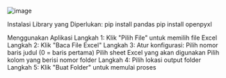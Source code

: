 ![image](https://github.com/user-attachments/assets/d5770bfd-f655-44a1-91fd-70aae09536f2)

Instalasi Library yang Diperlukan:
   pip install pandas
   pip install openpyxl

Menggunakan Aplikasi
Langkah 1: Klik "Pilih File" untuk memilih file Excel
Langkah 2: Klik "Baca File Excel"
Langkah 3: Atur konfigurasi:
Pilih nomor baris judul (0 = baris pertama)
Pilih sheet Excel yang akan digunakan
Pilih kolom yang berisi nomor folder
Langkah 4: Pilih lokasi output folder
Langkah 5: Klik "Buat Folder" untuk memulai proses
